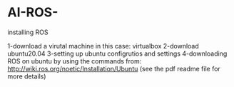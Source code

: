 # AI-ROS-
installing ROS

1-download a virutal machine in this case: virtualbox
2-download ubuntu20.04
3-setting up ubuntu configrutios and settings
4-downloading ROS on ubuntu by using the commands from: http://wiki.ros.org/noetic/Installation/Ubuntu
(see the pdf readme file for more details)
